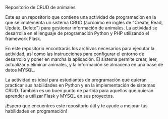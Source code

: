 Repositorio de CRUD de animales


Este es un repositorio que contiene una actividad de programación en la que se implementa un sistema CRUD (acrónimo en inglés de "Create, Read, Update, Delete") para gestionar información de animales. La actividad se desarrolla en el lenguaje de programación Python y PHP utilizando el framework Flask.

En este repositorio encontrarás los archivos necesarios para ejecutar la actividad, así como las instrucciones para configurar el entorno de desarrollo y poner en marcha la aplicación. El sistema permite crear, leer, actualizar y eliminar animales, y la información se almacena en una base de datos MYSQL.

La actividad es ideal para estudiantes de programación que quieran practicar sus habilidades en Python y en la implementación de sistemas CRUD. También es un buen punto de partida para aquellos que quieran aprender a utilizar Flask y MYSQL en sus proyectos.

¡Espero que encuentres este repositorio útil y te ayude a mejorar tus habilidades en programación!
